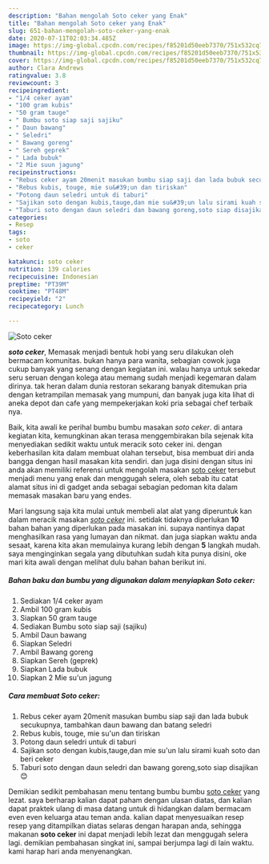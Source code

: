 ```yaml
---
description: "Bahan mengolah Soto ceker yang Enak"
title: "Bahan mengolah Soto ceker yang Enak"
slug: 651-bahan-mengolah-soto-ceker-yang-enak
date: 2020-07-11T02:03:34.485Z
image: https://img-global.cpcdn.com/recipes/f85201d50eeb7370/751x532cq70/soto-ceker-foto-resep-utama.jpg
thumbnail: https://img-global.cpcdn.com/recipes/f85201d50eeb7370/751x532cq70/soto-ceker-foto-resep-utama.jpg
cover: https://img-global.cpcdn.com/recipes/f85201d50eeb7370/751x532cq70/soto-ceker-foto-resep-utama.jpg
author: Clara Andrews
ratingvalue: 3.8
reviewcount: 3
recipeingredient:
- "1/4 ceker ayam"
- "100 gram kubis"
- "50 gram tauge"
- " Bumbu soto siap saji sajiku"
- " Daun bawang"
- " Seledri"
- " Bawang goreng"
- " Sereh geprek"
- " Lada bubuk"
- "2 Mie suun jagung"
recipeinstructions:
- "Rebus ceker ayam 20menit masukan bumbu siap saji dan lada bubuk secukupnya, tambahkan daun bawang dan batang seledri"
- "Rebus kubis, touge, mie su&#39;un dan tiriskan"
- "Potong daun seledri untuk di taburi"
- "Sajikan soto dengan kubis,tauge,dan mie su&#39;un lalu sirami kuah soto dan beri ceker"
- "Taburi soto dengan daun seledri dan bawang goreng,soto siap disajikan 😊"
categories:
- Resep
tags:
- soto
- ceker

katakunci: soto ceker 
nutrition: 139 calories
recipecuisine: Indonesian
preptime: "PT39M"
cooktime: "PT48M"
recipeyield: "2"
recipecategory: Lunch

---
```



![Soto ceker](https://img-global.cpcdn.com/recipes/f85201d50eeb7370/751x532cq70/soto-ceker-foto-resep-utama.jpg)

<b><i>soto ceker</i></b>, Memasak menjadi bentuk hobi yang seru dilakukan oleh bermacam komunitas. bukan hanya para wanita, sebagian cowok juga cukup banyak yang senang dengan kegiatan ini. walau hanya untuk sekedar seru seruan dengan kolega atau memang sudah menjadi kegemaran dalam dirinya. tak heran dalam dunia restoran sekarang banyak ditemukan pria dengan ketrampilan memasak yang mumpuni, dan banyak juga kita lihat di aneka depot dan cafe yang mempekerjakan koki pria sebagai chef terbaik nya.

Baik, kita awali ke perihal bumbu bumbu masakan <i>soto ceker</i>. di antara kegiatan kita, kemungkinan akan terasa menggembirakan bila sejenak kita menyediakan sedikit waktu untuk meracik soto ceker ini. dengan keberhasilan kita dalam membuat olahan tersebut, bisa membuat diri anda bangga dengan hasil masakan kita sendiri. dan juga disini dengan situs ini anda akan memiliki referensi untuk mengolah masakan <u>soto ceker</u> tersebut menjadi menu yang enak dan menggugah selera, oleh sebab itu catat alamat situs ini di gadget anda sebagai sebagian pedoman kita dalam memasak masakan baru yang endes.




Mari langsung saja kita mulai untuk membeli alat alat yang diperuntuk kan dalam meracik masakan <u><i>soto ceker</i></u> ini. setidak tidaknya diperlukan <b>10</b> bahan bahan yang diperlukan pada masakan ini. supaya nantinya dapat menghasilkan rasa yang lumayan dan nikmat. dan juga siapkan waktu anda sesaat, karena kita akan memulainya kurang lebih dengan <b>5</b> langkah mudah. saya menginginkan segala yang dibutuhkan sudah kita punya disini, oke mari kita awali dengan melihat dulu bahan bahan berikut ini.

<!--inarticleads1-->

##### Bahan baku dan bumbu yang digunakan dalam menyiapkan Soto ceker:

1. Sediakan 1/4 ceker ayam
1. Ambil 100 gram kubis
1. Siapkan 50 gram tauge
1. Sediakan  Bumbu soto siap saji (sajiku)
1. Ambil  Daun bawang
1. Siapkan  Seledri
1. Ambil  Bawang goreng
1. Siapkan  Sereh (geprek)
1. Siapkan  Lada bubuk
1. Siapkan 2 Mie su&#39;un jagung




<!--inarticleads2-->

##### Cara membuat Soto ceker:

1. Rebus ceker ayam 20menit masukan bumbu siap saji dan lada bubuk secukupnya, tambahkan daun bawang dan batang seledri
1. Rebus kubis, touge, mie su&#39;un dan tiriskan
1. Potong daun seledri untuk di taburi
1. Sajikan soto dengan kubis,tauge,dan mie su&#39;un lalu sirami kuah soto dan beri ceker
1. Taburi soto dengan daun seledri dan bawang goreng,soto siap disajikan 😊




Demikian sedikit pembahasan menu tentang bumbu bumbu <u>soto ceker</u> yang lezat. saya berharap kalian dapat paham dengan ulasan diatas, dan kalian dapat praktek ulang di masa datang untuk di hidangkan dalam bermacam even even keluarga atau teman anda. kalian dapat menyesuaikan resep resep yang ditampilkan diatas selaras dengan harapan anda, sehingga makanan <b>soto ceker</b> ini dapat menjadi lebih lezat dan menggugah selera lagi. demikian pembahasan singkat ini, sampai berjumpa lagi di lain waktu. kami harap hari anda menyenangkan.
